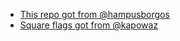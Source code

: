 - [This repo got from @hampusborgos](https://github.com/hampusborgos/country-flags)
- [Square flags got from @kapowaz](https://github.com/kapowaz/square-flags)
